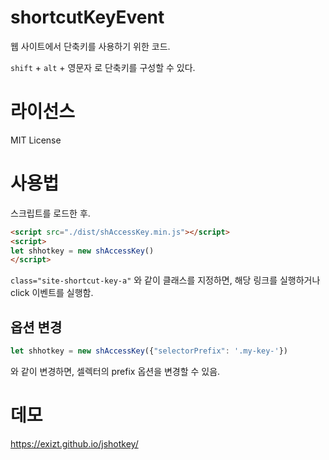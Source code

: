 # shortcutKeyEvent
웹 사이트에서 단축키를 사용하기 위한 코드.

`shift` + `alt` + 영문자 로 단축키를 구성할 수 있다.


# 라이선스

MIT License


# 사용법
스크립트를 로드한 후. 
```html
<script src="./dist/shAccessKey.min.js"></script>
<script>
let shhotkey = new shAccessKey()
</script>
```

`class="site-shortcut-key-a"` 와 같이 클래스를 지정하면, 해당 링크를 실행하거나 click 이벤트를 실행함.


## 옵션 변경
```js
let shhotkey = new shAccessKey({"selectorPrefix": '.my-key-'})
```
와 같이 변경하면, 셀렉터의 prefix 옵션을 변경할 수 있음.


# 데모

https://exizt.github.io/jshotkey/
